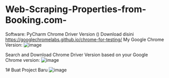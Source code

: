 # Web-Scraping-Properties-from-Booking.com-

Software: PyCharm
Chrome Driver Version () Download disini https://googlechromelabs.github.io/chrome-for-testing/
  My Google Chrome Version:
  ![image](https://github.com/WageeeWika/Web-Scraping-Properties-from-Booking.com-/assets/119421544/a85f3016-bcbb-4fd0-bf23-b44713a935b6)

  Search and Download Chrome Driver Version based on your Google Chrome version:
  ![image](https://github.com/WageeeWika/Web-Scraping-Properties-from-Booking.com-/assets/119421544/869d1b70-8f88-45ff-8b17-ba957f16950a)


1# Buat Project Baru
![image](https://github.com/WageeeWika/Web-Scraping-Properties-from-Booking.com-/assets/119421544/19dac936-8e87-44a2-93ce-a37505f8414f)
